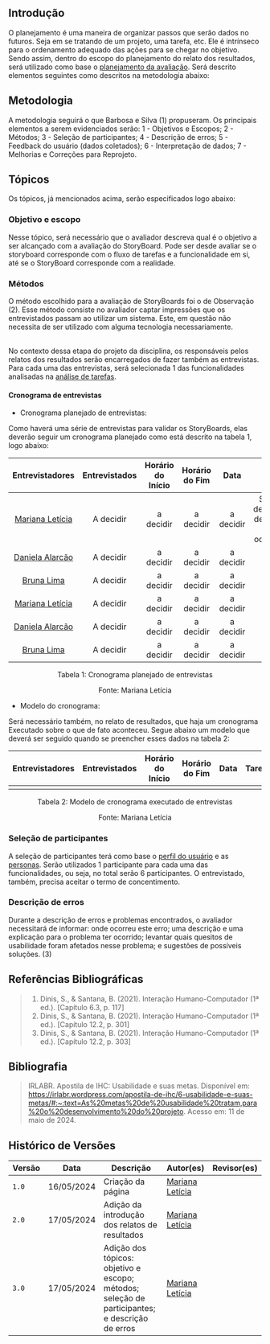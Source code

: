## Introdução

<!-- precisa conter de preferencia: 
1 - os objetivos, 
2 escopos, 
3 métodos(quais tipo de entrevistas etc.), 
4 como será selecionado os participantes, 
5 preparação para as entrevistas, 
6 os problemas encontrados(como lidar com isso),
7 feedback do usuário, 
8 interpretação de dados colhido(como será essa interpretação) , 
9 as possiveis melhorias e correções a serem feitas.

^^ lembrando que isso é um planejamento então significa que será como nós iremos lidar com esses dados, antes de, de fato obtê-los. -->

O planejamento é uma maneira de organizar passos que serão dados no futuros. Seja em se tratando de um projeto, uma tarefa, etc. Ele é intrínseco para o ordenamento adequado das ações para se chegar no objetivo. Sendo assim, dentro do escopo do planejamento do relato dos resultados, será utilizado como base o [planejamento da avaliação](../story_board/planejamento_avaliacao.md). Será descrito elementos seguintes como descritos na metodologia abaixo:

## Metodologia 

A metodologia seguirá o que Barbosa e Silva (1) propuseram. Os principais elementos a serem evidenciados serão:
1 - Objetivos e Escopos;
2 - Métodos;
3 - Seleção de participantes;
4 - Descrição de erros;
5 - Feedback do usuário (dados coletados);
6 - Interpretação de dados;
7 - Melhorias e Correções para Reprojeto. 

## Tópicos

Os tópicos, já mencionados acima, serão especificados logo abaixo:

### Objetivo e escopo

Nesse tópico, será necessário que o avaliador descreva qual é o objetivo a ser alcançado com a avaliação do StoryBoard. Pode ser desde avaliar se o storyboard corresponde com o fluxo de tarefas e a funcionalidade em si, até se o StoryBoard corresponde com a realidade.

### Métodos 

O método escolhido para a avaliação de StoryBoards foi o de Observação (2). Esse método consiste no avaliador captar impressões que os entrevistados passam ao utilizar um sistema. Este, em questão não necessita de ser utilizado com alguma tecnologia necessariamente.<br><br>

No contexto dessa etapa do projeto da disciplina, os responsáveis pelos relatos dos resultados serão encarregados de fazer também as entrevistas. Para cada uma das entrevistas, será selecionada 1 das funcionalidades analisadas na [análise de tarefas](docs/analise_requisitos_1/analise_tarefas.md).

#### Cronograma de entrevistas

- Cronograma planejado de entrevistas:

Como haverá uma série de entrevistas para validar os StoryBoards, elas deverão seguir um cronograma planejado como está descrito na tabela 1, logo abaixo:

<center>

|                  Entrevistadores                     | Entrevistados   | Horário do Início | Horário do Fim |         Data   |           Tarefa            |           Local            |
| :--------------------------------------------------: | :-------------: | :---------------: | :------------: | :----------------: | :-------------------------: | :------------------------: |
|   [Mariana Letícia](https://github.com/Marianannn)     |     A decidir     |      a decidir      |     a decidir      |     a decidir      |   Solicitar declaração de registro de ocorrência   | a decidir |
|   [Daniela Alarcão](https://github.com/danialarcao)     |     A decidir     |      a decidir      |     a decidir      |     a decidir      |      | a decidir |
|   [Bruna Lima](https://github.com/libruna)     |     A decidir     |      a decidir      |     a decidir      |     a decidir      |      | a decidir |
|   [Mariana Letícia](https://github.com/Marianannn)     |     A decidir     |      a decidir      |     a decidir      |     a decidir      |      | a decidir |
|   [Daniela Alarcão](https://github.com/danialarcao)     |     A decidir     |      a decidir      |     a decidir      |     a decidir      |      | a decidir |
|   [Bruna Lima](https://github.com/libruna)     |     A decidir     |      a decidir      |     a decidir      |     a decidir      |      | a decidir |


<p style="text-align: center">Tabela 1: Cronograma planejado de entrevistas</p>

<p style="text-align: center">Fonte: Mariana Letícia</p>

</center>

- Modelo do cronograma:

Será necessário também, no relato de resultados, que haja um cronograma Executado sobre o que de fato aconteceu. Segue abaixo um modelo que deverá ser seguido quando se preencher esses dados na tabela 2:

<center>

|                  Entrevistadores                     | Entrevistados   | Horário do Início | Horário do Fim |         Data   |           Tarefa            |           Local            |
| :--------------------------------------------------: | :-------------: | :---------------: | :------------: | :----------------: | :-------------------------: | :------------------------: |
||||||||

<p style="text-align: center">Tabela 2: Modelo de cronograma executado de entrevistas</p>

<p style="text-align: center">Fonte: Mariana Letícia</p>

</center>


### Seleção de participantes

A seleção de participantes terá como base o [perfil do usuário](docs/analise_requisitos_1/perfil_usuario.md) e as [personas](docs/analise_requisitos_1/personas.md). Serão utilizados 1 participante para cada uma das funcionalidades, ou seja, no total serão 6 participantes. O entrevistado, também, precisa aceitar o termo de concentimento.

### Descrição de erros

Durante a descrição de erros e problemas encontrados, o avaliador necessitará de informar: onde ocorreu este erro; uma descrição e uma explicação para o problema ter ocorrido; levantar quais quesitos de usabilidade foram afetados nesse problema; e sugestões de possíveis soluções. (3)

## Referências Bibliográficas
> 1. Dinis, S., & Santana, B. (2021). Interação Humano-Computador (1ª ed.). [Capítulo 6.3, p. 117]
> 2. Dinis, S., & Santana, B. (2021). Interação Humano-Computador (1ª ed.). [Capítulo 12.2, p. 301]
> 3. Dinis, S., & Santana, B. (2021). Interação Humano-Computador (1ª ed.). [Capítulo 12.2, p. 303]

## Bibliografia
> IRLABR. Apostila de IHC: Usabilidade e suas metas. Disponível em: <https://irlabr.wordpress.com/apostila-de-ihc/6-usabilidade-e-suas-metas/#:~:text=As%20metas%20de%20usabilidade%20tratam,para%20o%20desenvolvimento%20do%20projeto>. Acesso em: 11 de maio de 2024.

## Histórico de Versões

| Versão |    Data    | Descrição                                 | Autor(es)                                       | Revisor(es)                                    |
| ------ | :--------: | ----------------------------------------- | ----------------------------------------------- | ---------------------------------------------- |
| `1.0`   | 16/05/2024 | Criação da página                         | [Mariana Letícia](https://github.com/Marianannn) |     |
| `2.0`   | 17/05/2024 | Adição da introdução dos relatos de resultados                         | [Mariana Letícia](https://github.com/Marianannn) |     |
| `3.0`   | 17/05/2024 | Adição dos tópicos: objetivo e escopo; métodos; seleção de participantes; e descrição de erros                         | [Mariana Letícia](https://github.com/Marianannn) |     |